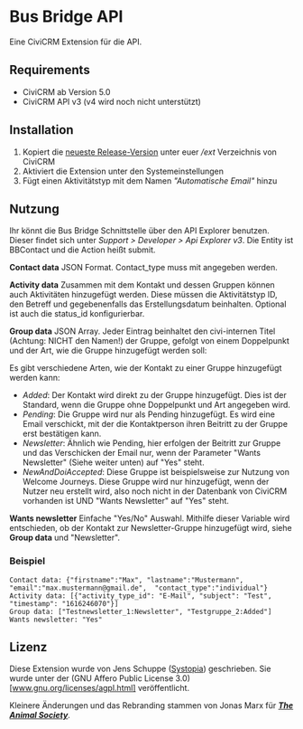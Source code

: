 # Bus Bridge API

Eine CiviCRM Extension für die API.

## Requirements

- CiviCRM ab Version 5.0
- CiviCRM API v3 (v4 wird noch nicht unterstützt)

## Installation

1. Kopiert die [neueste Release-Version](https://github.com/jonasTAS/Bus-Bridge/releases) unter euer */ext* Verzeichnis von CiviCRM
2. Aktiviert die Extension unter den Systemeinstellungen
3. Fügt einen Aktivitätstyp mit dem Namen *"Automatische Email"* hinzu

## Nutzung

Ihr könnt die Bus Bridge Schnittstelle über den API Explorer benutzen. Dieser findet sich unter *Support > Developer > Api Explorer v3*. Die Entity ist BBContact und die Action heißt submit.

**Contact data**
JSON Format. Contact_type muss mit angegeben werden.

**Activity data**
Zusammen mit dem Kontakt und dessen Gruppen können auch Aktivitäten hinzugefügt werden. Diese müssen die Aktivitätstyp ID, den Betreff und gegebenenfalls das Erstellungsdatum beinhalten. Optional ist auch die status_id konfigurierbar.

**Group data**
JSON Array. Jeder Eintrag beinhaltet den civi-internen Titel (Achtung: NICHT den Namen!) der Gruppe, gefolgt von einem Doppelpunkt und der Art, wie die Gruppe hinzugefügt werden soll:

Es gibt verschiedene Arten, wie der Kontakt zu einer Gruppe hinzugefügt werden kann:
- *Added*: Der Kontakt wird direkt zu der Gruppe hinzugefügt. Dies ist der Standard, wenn die Gruppe ohne Doppelpunkt und Art angegeben wird.
- *Pending*: Die Gruppe wird nur als Pending hinzugefügt. Es wird eine Email verschickt, mit der die Kontaktperson ihren Beitritt zu der Gruppe erst bestätigen kann.
- *Newsletter*: Ähnlich wie Pending, hier erfolgen der Beitritt zur Gruppe und das Verschicken der Email nur, wenn der Parameter "Wants Newsletter" (Siehe weiter unten) auf "Yes" steht.
- *NewAndDoiAccepted*: Diese Gruppe ist beispielsweise zur Nutzung von Welcome Journeys. Diese Gruppe wird nur hinzugefügt, wenn der Nutzer neu erstellt wird, also noch nicht in der Datenbank von CiviCRM vorhanden ist UND "Wants Newsletter" auf "Yes" steht.

**Wants newsletter**
Einfache "Yes/No" Auswahl. Mithilfe dieser Variable wird entschieden, ob der Kontakt zur Newsletter-Gruppe hinzugefügt wird, siehe **Group data** und "Newsletter".



### Beispiel
```
Contact data: {"firstname":"Max", "lastname":"Mustermann", "email":"max.mustermann@gmail.de",  "contact_type":"individual"}
Activity data: [{"activity_type_id": "E-Mail", "subject": "Test", "timestamp": "1616246070"}]
Group data: ["Testnewsletter_1:Newsletter", "Testgruppe_2:Added"]
Wants newsletter: "Yes"
```

## Lizenz

Diese Extension wurde von Jens Schuppe ([Systopia](https://systopia.de)) geschrieben. Sie wurde unter der (GNU Affero Public License 3.0)[www.gnu.org/licenses/agpl.html] veröffentlicht.

Kleinere Änderungen und das Rebranding stammen von Jonas Marx für ***[The Animal Society](https://animalsociety.de)***.
